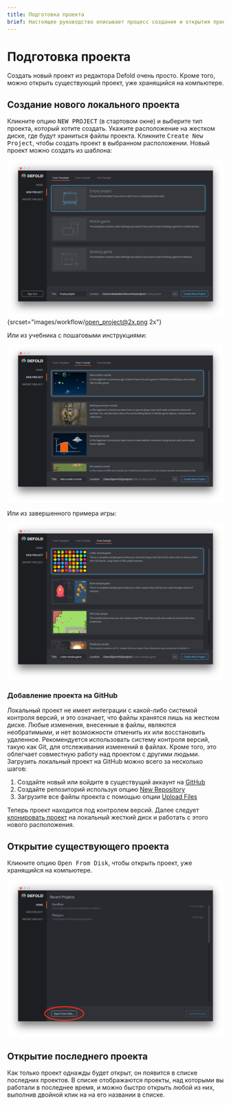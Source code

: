 ```yaml
---
title: Подготовка проекта
brief: Настоящее руководство описывает процесс создания и открытия проекта в Defold.
---
```


# Подготовка проекта

Создать новый проект из редактора Defold очень просто. Кроме того, можно открыть существующий проект, уже хранящийся на компьютере.

## Создание нового локального проекта

Кликните опцию <kbd>NEW PROJECT</kbd> (в стартовом окне) и выберите тип проекта, который хотите создать. Укажите расположение на жестком диске, где будут храниться файлы проекта. Кликните <kbd>Create New Project</kbd>, чтобы создать проект в выбранном расположении. Новый проект можно создать из шаблона:

![open project](images/workflow/open_project.png){srcset="images/workflow/open_project@2x.png 2x"}

Или из учебника с пошаговыми инструкциями:

![create project from tutorial](images/workflow/create_from_tutorial.png)

Или из завершенного примера игры:

![create project from sample](images/workflow/create_from_sample.png)

### Добавление проекта на GitHub

Локальный проект не имеет интеграции с какой-либо системой контроля версий, и это означает, что файлы хранятся лишь на жестком диске. Любые изменения, внесенные в файлы, являются необратимыми, и нет возможности отменить их или восстановить удаленное. Рекомендуется использовать систему контроля версий, такую как Git, для отслеживания изменений в файлах. Кроме того, это облегчает совместную работу над проектом с другими людьми. Загрузить локальный проект на GitHub можно всего за несколько шагов:

1. Создайте новый или войдите в существущий аккаунт на [GitHub](https://github.com/)
2. Создайте репозиторий используя опцию [New Repository](https://help.github.com/en/articles/creating-a-new-repository)
3. Загрузите все файлы проекта с помощью опции [Upload Files](https://help.github.com/en/articles/adding-a-file-to-a-repository)

Теперь проект находится под контролем версий. Далее следует [клонировать проект](https://help.github.com/en/articles/cloning-a-repository) на локальный жесткий диск и работать с этого нового расположения.

## Открытие существующего проекта

Кликните опцию <kbd>Open From Disk</kbd>, чтобы открыть проект, уже хранящийся на компьютере.

![import project](images/workflow/open_from_disk.png)

## Открытие последнего проекта

Как только проект однажды будет открыт, он появится в списке последних проектов. В списке отображаются проекты, над которыми вы работали в последнее время, и можно быстро открыть любой из них, выполнив двойной клик на на его названии в списке.

